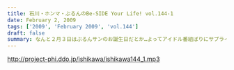 ```yaml
---
title: 石川・ホンマ・ぶるんのBe-SIDE Your Life! vol.144-1
date: February 2, 2009
tags: ['2009', 'February 2009', 'vol.144']
draft: false
summary: なんと２月３日はぶるんサンのお誕生日だとか…よってアイドル番組ばりにサプライズのケーキは用意…するつもりでしたが！？するわけもなく…NAMAE
---
```


http://project-phi.ddo.jp/ishikawa/ishikawa144_1.mp3